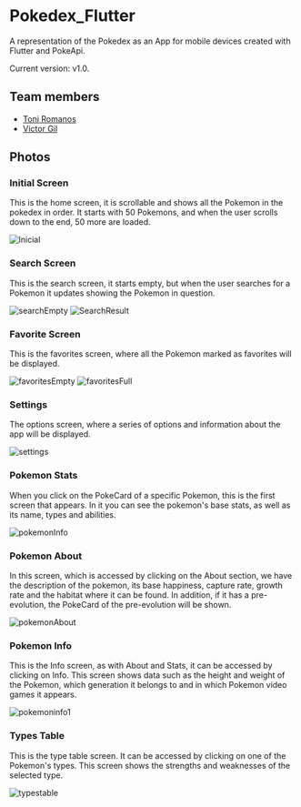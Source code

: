 # Pokedex_Flutter
A representation of the Pokedex as an App for mobile devices created with Flutter and PokeApi.

Current version: v1.0.

## Team members
- [Toni Romanos](<https://github.com/Toto-RR>)
- [Victor Gil](<https://github.com/Ludo-pixel>)

## Photos
### Initial Screen
This is the home screen, it is scrollable and shows all the Pokemon in the pokedex in order. It starts with 50 Pokemons, and when the user scrolls down to the end, 50 more are loaded.

![Inicial](https://github.com/Toto-RR/Pokedex_Flutter/assets/99719601/e196c6cd-bcd9-46c6-9fde-e4bd8fa75733)

### Search Screen 
This is the search screen, it starts empty, but when the user searches for a Pokemon it updates showing the Pokemon in question.

![searchEmpty](https://github.com/Toto-RR/Pokedex_Flutter/assets/99719601/ede0c9f7-67ed-4788-9eeb-72f850ebb204) 
![SearchResult](https://github.com/Toto-RR/Pokedex_Flutter/assets/99719601/8e37d6d7-39b0-4be6-b4f0-493bc825e8c2)

### Favorite Screen
This is the favorites screen, where all the Pokemon marked as favorites will be displayed.

![favoritesEmpty](https://github.com/Toto-RR/Pokedex_Flutter/assets/99719601/6e5d37dd-57d8-4fe1-a457-08815f6eb46c)
![favoritesFull](https://github.com/Toto-RR/Pokedex_Flutter/assets/99719601/26db4587-6f27-44fe-a5c6-02af114ffe3e)

### Settings
The options screen, where a series of options and information about the app will be displayed.

![settings](https://github.com/Toto-RR/Pokedex_Flutter/assets/99719601/5a3672f2-232c-4300-a1e1-70dd29dbfb77)

### Pokemon Stats
When you click on the PokeCard of a specific Pokemon, this is the first screen that appears. In it you can see the pokemon's base stats, as well as its name, types and abilities.

![pokemonInfo](https://github.com/Toto-RR/Pokedex_Flutter/assets/99719601/b5f2f934-701b-4418-9d04-6cbfa0610ecc)

### Pokemon About
In this screen, which is accessed by clicking on the About section, we have the description of the pokemon, its base happiness, capture rate, growth rate and the habitat where it can be found. In addition, if it has a pre-evolution, the PokeCard of the pre-evolution will be shown.

![pokemonAbout](https://github.com/Toto-RR/Pokedex_Flutter/assets/99719601/7d0f47b1-d2b6-400c-9118-7a72b6b03a2b)

### Pokemon Info
This is the Info screen, as with About and Stats, it can be accessed by clicking on Info. This screen shows data such as the height and weight of the Pokemon, which generation it belongs to and in which Pokemon video games it appears.

![pokemoninfo1](https://github.com/Toto-RR/Pokedex_Flutter/assets/99719601/3384fefa-727b-4891-8d5d-28f8cc6fffe0)


### Types Table
This is the type table screen. It can be accessed by clicking on one of the Pokemon's types. This screen shows the strengths and weaknesses of the selected type.

![typestable](https://github.com/Toto-RR/Pokedex_Flutter/assets/99719601/0e10d411-c79e-452b-9302-faa42c4d01df)
